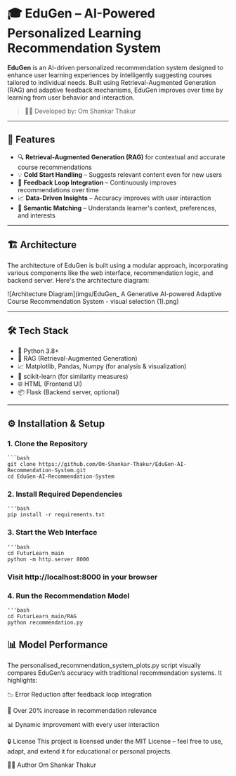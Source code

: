 
# 🎓 EduGen – AI-Powered Personalized Learning Recommendation System

**EduGen** is an AI-driven personalized recommendation system designed to enhance user learning experiences by intelligently suggesting courses tailored to individual needs. Built using Retrieval-Augmented Generation (RAG) and adaptive feedback mechanisms, EduGen improves over time by learning from user behavior and interaction.

> 👨‍💻 Developed by: Om Shankar Thakur

---

## 🌟 Features

- 🔍 **Retrieval-Augmented Generation (RAG)** for contextual and accurate course recommendations
- 💡 **Cold Start Handling** – Suggests relevant content even for new users
- 🔄 **Feedback Loop Integration** – Continuously improves recommendations over time
- 📈 **Data-Driven Insights** – Accuracy improves with user interaction
- 🧠 **Semantic Matching** – Understands learner's context, preferences, and interests

---

## 🏗️ Architecture
The architecture of EduGen is built using a modular approach, incorporating various components like the web interface, recommendation logic, and backend server. Here's the architecture diagram:

![Architecture Diagram](imgs/EduGen_ A Generative AI-powered Adaptive Course Recommendation System - visual selection (1).png)

---


## 🛠️ Tech Stack

- 🐍 Python 3.8+
- 🧠 RAG (Retrieval-Augmented Generation)
- 📈 Matplotlib, Pandas, Numpy (for analysis & visualization)
- 🧪 scikit-learn (for similarity measures)
- 🌐 HTML (Frontend UI)
- 📦 Flask (Backend server, optional)




---

## ⚙️ Installation & Setup

### 1. Clone the Repository

    ```bash
    git clone https://github.com/Om-Shankar-Thakur/EduGen-AI-Recommendation-System.git
    cd EduGen-AI-Recommendation-System

### 2. Install Required Dependencies

    '''bash
    pip install -r requirements.txt

### 3. Start the Web Interface

    '''bash
    cd FuturLearn_main
    python -m http.server 8000
    
### Visit http://localhost:8000 in your browser

### 4. Run the Recommendation Model

    '''bash
    cd FuturLearn_main/RAG
    python recommendation.py
    
## 📊 Model Performance
The personalised_recommendation_system_plots.py script visually compares EduGen’s accuracy with traditional recommendation systems. It highlights:

📉 Error Reduction after feedback loop integration

🎯 Over 20% increase in recommendation relevance

📊 Dynamic improvement with every user interaction


🔒 License
This project is licensed under the MIT License – feel free to use, adapt, and extend it for educational or personal projects.

🙋‍♂️ Author
Om Shankar Thakur
